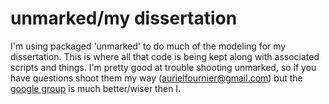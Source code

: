 unmarked/my dissertation
========

I'm using packaged 'unmarked' to do much of the modeling for my dissertation. This is where all that code is being kept along with associated scripts and things. I'm pretty good at trouble shooting unmarked, so if you have questions shoot them my way (aurielfournier@gmail.com) but the [google group](https://groups.google.com/forum/#!forum/unmarked) is much better/wiser then I. 
